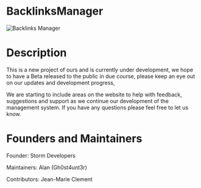 # BacklinksManager
![Backlinks Manager](https://stormdevelopers.com/uploads/monthly_2020_03/BM-Dashboard.png.f63063fc31e972bfd6c5f346a5e6a550.png)

# Description

This is a new project of ours and is currently under development, we hope to have a Beta released to the public in due course, please keep an eye out on our updates and development progress,

We are starting to include areas on the website to help with feedback, suggestions and support as we continue our development of the management system. If you have any questions please feel free to let us know. 

# Founders and Maintainers

Founder: Storm Developers

Maintainers: Alan (Gh0st4unt3r)

Contributors: Jean-Marie Clement
